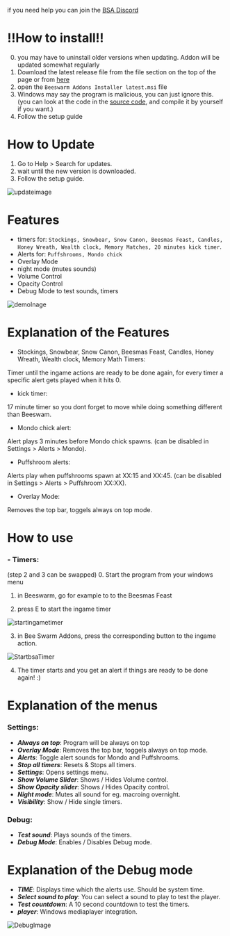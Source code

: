 if you need help you can join the [BSA Discord](https://discord.gg/PPRFY5qvFv)

# !!How to install!!

0. you may have to uninstall older versions when updating. Addon will be updated somewhat regularly 
1. Download the latest release file from the file section on the top of the page or from [here](https://github.com/AudioCrafter/Bee-Swarm-Addons/raw/master/Beeswarm%20Addons%20Installer%20latest.msi)
2. open the ``Beeswarm Addons Installer latest.msi`` file
3. Windows may say the program is malicious, you can just ignore this. (you can look at the code in the [source code](https://github.com/AudioCrafter/Bee-Swarm-Addons/tree/master/source%20code), and compile it by yourself if you want.) 
4. Follow the setup guide


# How to Update
1. Go to Help > Search for updates.
2. wait until the new version is downloaded.
3. Follow the setup guide.

![updateimage](https://cdn.discordapp.com/attachments/725622009907642420/927388559881695273/unknown.png)

# Features

- timers for: ``Stockings, Snowbear, Snow Canon, Beesmas Feast, Candles, Honey Wreath, Wealth clock, Memory Matches, 20 minutes kick timer``.
- Alerts for: ``Puffshrooms, Mondo chick``
- Overlay Mode 
- night mode (mutes sounds)
- Volume Control
- Opacity Control
- Debug Mode to test sounds, timers 

![demoInage](https://cdn.discordapp.com/attachments/725622009907642420/926973853945712660/unknown.png)


# Explanation of the Features 
- Stockings, Snowbear, Snow Canon, Beesmas Feast, Candles, Honey Wreath, Wealth clock, Memory Math Timers: 

Timer until the ingame actions are ready to be done again, for every timer a specific alert gets played when it hits 0.

- kick timer:

17 minute timer so you dont forget to move while doing something different than Beeswam. 

- Mondo chick alert:

Alert plays 3 minutes before Mondo chick spawns. (can be disabled in Settings > Alerts > Mondo).

- Puffshroom alerts: 

Alerts play when puffshrooms spawn at XX:15 and XX:45. (can be disabled in Settings > Alerts > Puffshroom XX:XX).

- Overlay Mode:

Removes the top bar, toggels always on top mode.





# How to use

### - Timers:

(step 2 and 3 can be swapped)
0. Start the program from your windows menu 

1. in Beeswarm, go for example to to the Beesmas Feast

2. press E to start the ingame timer

![startingametimer](https://cdn.discordapp.com/attachments/725622009907642420/926108958052216832/unknown.png)

3. in Bee Swarm Addons, press the corresponding button to the ingame action. 

![StartbsaTimer](https://cdn.discordapp.com/attachments/725622009907642420/926110850811564042/unknown.png)

4. The timer starts and you get an alert if things are ready to be done again! :)



# Explanation of the menus 

### Settings:

- ***Always on top***:        Program will be always on top
- ***Overlay Mode***:         Removes the top bar, toggels always on top mode.
- ***Alerts***:               Toggle alert sounds for Mondo and Puffshrooms.
- ***Stop all timers***:      Resets & Stops all timers.
- ***Settings***:             Opens settings menu.
- ***Show Volume Slider***:   Shows / Hides Volume control.
- ***Show Opacity slider***:  Shows / Hides Opacity control.
- ***Night mode***:           Mutes all sound for eg. macroing overnight. 
- ***Visibility***:           Show / Hide single timers.

### Debug: 

- ***Test sound***:           Plays sounds of the timers.
- ***Debug Mode***:           Enables / Disables Debug mode. 

# Explanation of the Debug mode

- ***TIME***:                 Displays time which the alerts use. Should be system time.
- ***Select sound to play***: You can select a sound to play to test the player. 
- ***Test countdown***:       A 10 second countdown to test the timers.
- ***player***:               Windows mediaplayer integration.


![DebugImage](https://cdn.discordapp.com/attachments/725622009907642420/926974098192629870/unknown.png)


